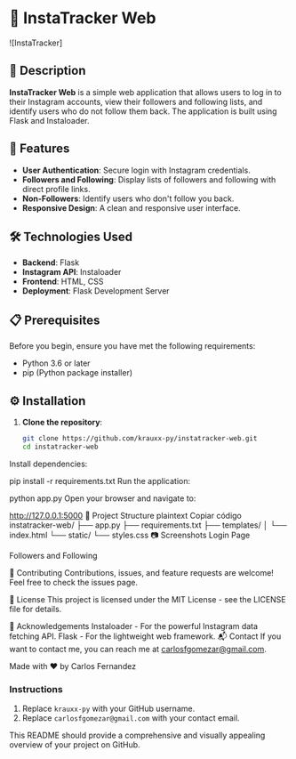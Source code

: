# 📸 InstaTracker Web

![InstaTracker]

## 🚀 Description

**InstaTracker Web** is a simple web application that allows users to log in to their Instagram accounts, view their followers and following lists, and identify users who do not follow them back. The application is built using Flask and Instaloader.

## 🌟 Features

- **User Authentication**: Secure login with Instagram credentials.
- **Followers and Following**: Display lists of followers and following with direct profile links.
- **Non-Followers**: Identify users who don't follow you back.
- **Responsive Design**: A clean and responsive user interface.

## 🛠️ Technologies Used

- **Backend**: Flask
- **Instagram API**: Instaloader
- **Frontend**: HTML, CSS
- **Deployment**: Flask Development Server

## 📋 Prerequisites

Before you begin, ensure you have met the following requirements:

- Python 3.6 or later
- pip (Python package installer)

## ⚙️ Installation

1. **Clone the repository**:
   ```bash
   git clone https://github.com/krauxx-py/instatracker-web.git
   cd instatracker-web
Install dependencies:


pip install -r requirements.txt
Run the application:


python app.py
Open your browser and navigate to:

http://127.0.0.1:5000
📂 Project Structure
plaintext
Copiar código
instatracker-web/
├── app.py
├── requirements.txt
├── templates/
│   └── index.html
└── static/
    └── styles.css
📷 Screenshots
Login Page

Followers and Following

🤝 Contributing
Contributions, issues, and feature requests are welcome! Feel free to check the issues page.

📝 License
This project is licensed under the MIT License - see the LICENSE file for details.

🙏 Acknowledgements
Instaloader - For the powerful Instagram data fetching API.
Flask - For the lightweight web framework.
📬 Contact
If you want to contact me, you can reach me at carlosfgomezar@gmail.com.

Made with ❤️ by Carlos Fernandez

### Instructions

1. Replace `krauxx-py` with your GitHub username.
2. Replace `carlosfgomezar@gmail.com` with your contact email.

This README should provide a comprehensive and visually appealing overview of your project on GitHub.





